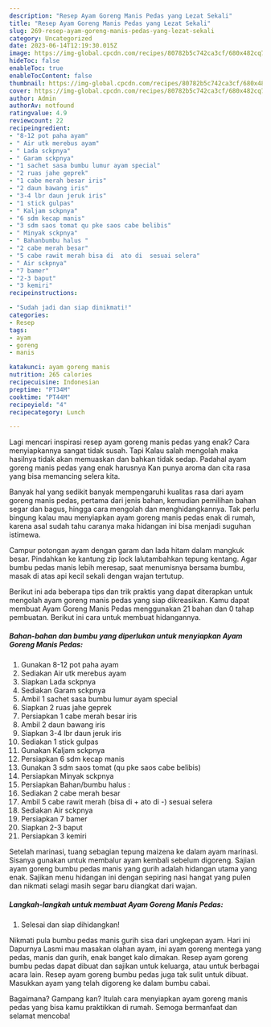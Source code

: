 ```yaml
---
description: "Resep Ayam Goreng Manis Pedas yang Lezat Sekali"
title: "Resep Ayam Goreng Manis Pedas yang Lezat Sekali"
slug: 269-resep-ayam-goreng-manis-pedas-yang-lezat-sekali
category: Uncategorized
date: 2023-06-14T12:19:30.015Z
image: https://img-global.cpcdn.com/recipes/80782b5c742ca3cf/680x482cq70/ayam-goreng-manis-pedas-foto-resep-utama.jpg
hideToc: false
enableToc: true
enableTocContent: false
thumbnail: https://img-global.cpcdn.com/recipes/80782b5c742ca3cf/680x482cq70/ayam-goreng-manis-pedas-foto-resep-utama.jpg
cover: https://img-global.cpcdn.com/recipes/80782b5c742ca3cf/680x482cq70/ayam-goreng-manis-pedas-foto-resep-utama.jpg
author: Admin
authorAv: notfound
ratingvalue: 4.9
reviewcount: 22
recipeingredient:
- "8-12 pot paha ayam"
- " Air utk merebus ayam"
- " Lada sckpnya"
- " Garam sckpnya"
- "1 sachet sasa bumbu lumur ayam special"
- "2 ruas jahe geprek"
- "1 cabe merah besar iris"
- "2 daun bawang iris"
- "3-4 lbr daun jeruk iris"
- "1 stick gulpas"
- " Kaljam sckpnya"
- "6 sdm kecap manis"
- "3 sdm saos tomat qu pke saos cabe belibis"
- " Minyak sckpnya"
- " Bahanbumbu halus "
- "2 cabe merah besar"
- "5 cabe rawit merah bisa di  ato di  sesuai selera"
- " Air sckpnya"
- "7 bamer"
- "2-3 baput"
- "3 kemiri"
recipeinstructions:

- "Sudah jadi dan siap dinikmati!"
categories:
- Resep
tags:
- ayam
- goreng
- manis

katakunci: ayam goreng manis 
nutrition: 265 calories
recipecuisine: Indonesian
preptime: "PT34M"
cooktime: "PT44M"
recipeyield: "4"
recipecategory: Lunch

---
```



Lagi mencari inspirasi resep ayam goreng manis pedas yang enak? Cara menyiapkannya sangat tidak susah. Tapi Kalau salah mengolah maka hasilnya tidak akan memuaskan dan bahkan tidak sedap. Padahal ayam goreng manis pedas yang enak harusnya Kan punya aroma dan cita rasa yang bisa memancing selera kita.


Banyak hal yang sedikit banyak mempengaruhi kualitas rasa dari ayam goreng manis pedas, pertama dari jenis bahan, kemudian pemilihan bahan segar dan bagus, hingga cara mengolah dan menghidangkannya. Tak perlu bingung kalau mau menyiapkan ayam goreng manis pedas enak di rumah, karena asal sudah tahu caranya maka hidangan ini bisa menjadi suguhan istimewa.

Campur potongan ayam dengan garam dan lada hitam dalam mangkuk besar. Pindahkan ke kantung zip lock lalutambahkan tepung kentang. Agar bumbu pedas manis lebih meresap, saat menumisnya bersama bumbu, masak di atas api kecil sekali dengan wajan tertutup.


Berikut ini ada beberapa tips dan trik praktis yang dapat diterapkan untuk mengolah ayam goreng manis pedas yang siap dikreasikan. Kamu dapat membuat Ayam Goreng Manis Pedas menggunakan 21 bahan dan 0 tahap pembuatan. Berikut ini cara untuk membuat hidangannya.

<!--inarticleads1-->

##### Bahan-bahan dan bumbu yang diperlukan untuk menyiapkan Ayam Goreng Manis Pedas:

1. Gunakan 8-12 pot paha ayam
1. Sediakan  Air utk merebus ayam
1. Siapkan  Lada sckpnya
1. Sediakan  Garam sckpnya
1. Ambil 1 sachet sasa bumbu lumur ayam special
1. Siapkan 2 ruas jahe geprek
1. Persiapkan 1 cabe merah besar iris
1. Ambil 2 daun bawang iris
1. Siapkan 3-4 lbr daun jeruk iris
1. Sediakan 1 stick gulpas
1. Gunakan  Kaljam sckpnya
1. Persiapkan 6 sdm kecap manis
1. Gunakan 3 sdm saos tomat (qu pke saos cabe belibis)
1. Persiapkan  Minyak sckpnya
1. Persiapkan  Bahan/bumbu halus :
1. Sediakan 2 cabe merah besar
1. Ambil 5 cabe rawit merah (bisa di + ato di -) sesuai selera
1. Sediakan  Air sckpnya
1. Persiapkan 7 bamer
1. Siapkan 2-3 baput
1. Persiapkan 3 kemiri


Setelah marinasi, tuang sebagian tepung maizena ke dalam ayam marinasi. Sisanya gunakan untuk membalur ayam kembali sebelum digoreng. Sajian ayam goreng bumbu pedas manis yang gurih adalah hidangan utama yang enak. Sajikan menu hidangan ini dengan sepiring nasi hangat yang pulen dan nikmati selagi masih segar baru diangkat dari wajan. 

<!--inarticleads2-->

##### Langkah-langkah untuk membuat Ayam Goreng Manis Pedas:


1. Selesai dan siap dihidangkan!

Nikmati pula bumbu pedas manis gurih sisa dari ungkepan ayam. Hari ini Dapurnya Lasmi mau masakan olahan ayam, ini ayam goreng mentega yang pedas, manis dan gurih, enak banget kalo dimakan. Resep ayam goreng bumbu pedas dapat dibuat dan sajikan untuk keluarga, atau untuk berbagai acara lain. Resep ayam goreng bumbu pedas juga tak sulit untuk dibuat. Masukkan ayam yang telah digoreng ke dalam bumbu cabai. 

Bagaimana? Gampang kan? Itulah cara menyiapkan ayam goreng manis pedas yang bisa kamu praktikkan di rumah. Semoga bermanfaat dan selamat mencoba!
